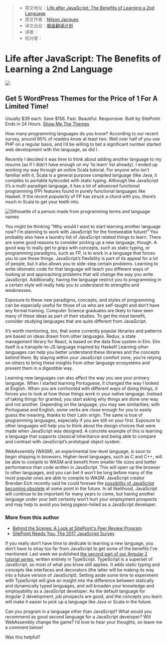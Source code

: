 > * 原文地址：[Life after JavaScript: The Benefits of Learning a 2nd Language](https://www.sitepoint.com/life-after-js-learning-2nd-language/)
> * 原文作者：[Nilson Jacques](https://www.sitepoint.com/author/njacques/)
> * 译文出自：[掘金翻译计划](https://github.com/xitu/gold-miner)
> * 译者：
> * 校对者：


# Life after JavaScript: The Benefits of Learning a 2nd Language #

![](https://dab1nmslvvntp.cloudfront.net/wp-content/uploads/2017/03/1490154323ezgif.com-optimize.gif) 

## Get 5 WordPress Themes for the Price of 1 For A Limited Time! ##

Usually $39 each. Save $156.
Fast. Beautiful. Responsive.
Built by SitePoint.
Ends in 24 Hours.
[Show Me The Themes](/themes?utm_source=sitepoint&amp;utm_campaign=launchoffer&amp;utm_medium=article-promo)


How many programming languages do you know? According to our recent survey, around 80% of readers know at least two. Well over half of you use PHP on a regular basis, and I’d be willing to bet a significant number started web development with the language, as did I.

Recently I decided it was time to think about adding another language to my resume (as if I didn’t have enough on my ‘to learn’ list already). I ended up working my way through an online Scala tutorial. For anyone who isn’t familiar with it, Scala is a general purpose compiled language (like Java, it compiles to portable bytecode) with static typing. Although like JavaScript it’s a multi-paradigm language, it has a lot of advanced functional programming (FP) features found in purely functional languages like Haskell. If the recent popularity of FP has struck a chord with you, there’s much in Scala to get your teeth into.

![Silhouette of a person made from programming terms and language names](https://dab1nmslvvntp.cloudfront.net/wp-content/uploads/2017/03/1490029714Fotolia_101549014_Subscription_Monthly_M-300x267.jpg) 

You might be thinking “Why would I want to start learning another language now? I’m planning to work with JavaScript for the foreseeable future!” You probably also have a laundry list of JavaScript related things to learn. There are some good reasons to consider picking up a new language, though. A good way to really get to grips with concepts, such as static typing, or programming paradigms, such as FP, is to work in a language that forces you to use those things. JavaScript’s flexibility is part of its appeal for a lot of people, but it also allows you to side-step certain problems. Learning to write idiomatic code for that language will teach you different ways of looking at and approaching problems that will change the way you write JavaScript. Additionally, having the language restrict you to programming in a certain style will really help you to understand its strengths and weaknesses.

Exposure to these new paradigms, concepts, and styles of programming can be especially useful for those of us who are self-taught and don’t have any formal training. Computer Science graduates are likely to have seen many of these ideas as part of their studies. To get the most benefit, consider studying languages that are quite different from JavaScript.

It’s worth mentioning, too, that some currently popular libraries and patterns are based on ideas drawn from other languages. Redux, a state management library for React, is based on the data flow system in Elm. Elm itself is a transpile-to-JS language inspired by Haskell! Learning other languages can help you better understand these libraries and the concepts behind them. By staying within your JavaScript comfort zone, you’re relying on others to bring these insights from other language ecosystems and present them in a digestible way.

Learning new languages can also affect the way you see your primary language. When I started learning Portuguese, it changed the way I looked at English. When you are confronted with different ways of doing things, it forces you to look at how those things work in your native language. Instead of taking things for granted, you start asking why things are done one way and not another. Depending on the language, you may see similarities; with Portuguese and English, some verbs are close enough for you to easily guess the meaning, thanks to their Latin origin. The same is true of programming languages, especially if you are still on your first. Exposure to other languages will help you to think about the design choices that were made when JavaScript was designed. A concrete example of this is learning a language that supports classical inheritance and being able to compare and contrast with JavaScript’s prototypal object system.

WebAssembly (WASM), an experimental low-level language, is soon to begin shipping in browsers. Higher-level languages, such as C and C++, will be able to compile to WASM and benefit from smaller file sizes and better performance than code written in JavaScript. This will open up the browser to other languages, and you can bet it won’t be long before many of the most popular ones are able to compile to WASM. JavaScript creator Brendan Eich recently said he could foresee the [possibility of JavaScript becoming obsolete](http://www.infoworld.com/article/3175024/web-development/brendan-eich-tech-giants-could-botch-webassembly.html) at some point in the future. In all likelihood, JavaScript will continue to be important for many years to come, but having another language under your belt certainly won’t hurt your employment prospects and may help to avoid you being pigeon-holed as a JavaScript developer.

###  More from this author ###

- [Behind the Scenes: A Look at SitePoint's Peer Review Program](https://www.sitepoint.com/behind-the-scenes-sitepoints-peer-review-program/?utm_source=sitepoint&amp;utm_medium=relatedinline&amp;utm_term=&amp;utm_campaign=relatedauthor)
- [SitePoint Needs You: The 2017 JavaScript Survey](https://www.sitepoint.com/2017-javascript-survey/?utm_source=sitepoint&amp;utm_medium=relatedinline&amp;utm_term=&amp;utm_campaign=relatedauthor)

If you really don’t have time to dedicate to learning a new language, you don’t have to stray too far from JavaScript to get some of the benefits I’ve mentioned. Last week we published [the second part of our Angular 2 tutorial series](https://www.sitepoint.com/understanding-component-architecture-angular/), written entirely in TypeScript. TypeScript is a superset of JavaScript, so most of what you know still applies. It adds static typing and concepts like interfaces and decorators (the latter will be making its way into a future version of JavaScript). Setting aside some time to experiment with TypeScript will give an insight into the difference between statically and dynamically typed languages, and will broaden your knowledge and employability as a JavaScript developer. As the default language for Angular 2 development, job prospects are good, and the concepts you learn will make it easier to pick up a language like Java or Scala in the future.

Can you program in a language other than JavaScript? What would you recommend as good second language for a JavaScript developer? Will WebAssembly change the game? I’d love to hear your thoughts, so leave me a comment below!

Was this helpful?
